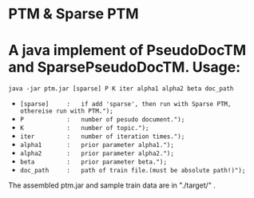 # PTM & Sparse PTM
A java implement of PseudoDocTM and SparsePseudoDocTM.
Usage:
========
```java -jar ptm.jar [sparse] P K iter alpha1 alpha2 beta doc_path```

* `[sparse]		:	if add 'sparse', then run with Sparse PTM, othereise run with PTM.");`
* `P 			:	number of pesudo document.");`
* `K			:	number of topic.");`
* `iter  		:	number of iteration times.");`
* `alpha1		:	prior parameter alpha1.");`
* `alpha2		:	prior parameter alpha2.");`
* `beta			:	prior parameter beta.");`
* `doc_path		:	path of train file.(must be absolute path!)");`


The assembled ptm.jar and sample train data are in "./target/" .
